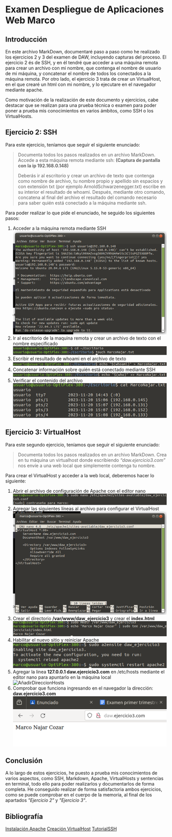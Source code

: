 # Examen Despliegue de Aplicaciones Web Marco
## Introducción
En este archivo MarkDown, documentaré paso a paso como he realizado los ejercicios 2 y 3 del examen de DAW, incluyendo capturas del proceso. El ejercicio 2 és de SSH, y en él tendré que acceder a una máquina remota para crear un archivo con mi nombre, que contenga el nombre de usuario de mi máquina, y concatenar el nombre de todos los conectados a la máquina remota. Por otro lado, el ejercicio 3 trata de crear un VirtualHost, en el que crearé un html con mi nombre, y lo ejecutare en el navegador mediante apache.

Como motivación de la realización de este documento y ejercicios, cabe destacar que se realizan para una prueba técnica o examen para poder poner a prueba mis conocimientos en varios ámbitos, como SSH o los VirtualHosts.

## Ejercicio 2: SSH
Para este ejercicio, teníamos que seguir el siguiente enunciado:
>Documenta todos los pasos realizados en un archivo MarkDown. Accede a esta máquina remota mediante ssh: **(Captura de pantalla con la ip 192.168.0.148)**
>
>Deberás ir al escritorio y crear un archivo de texto que contenga como nombre de archivo, tu nombre propio y apellido sin espacios y con extensión txt (por ejemplo ArnoldSchwarzenegger.txt) escribe en su interior el resultado de whoami.
Después, mediante otro comando, concatena al final del archivo el resultado del comando necesario para saber quién está conectado a la máquina mediante ssh.

Para poder realizar lo que pide el enunciado, he seguido los siguientes pasos:

1. Acceder a la máquina remota mediante SSH  
   ![ConectarSSH](https://github.com/NeroTK/ExamenDawMarco/blob/main/ConectarSSH.png)
2. Ir al escritorio de la maquina remota y crear un archivo de texto con el nombre especificado  
   ![CrearArchivo](https://github.com/NeroTK/ExamenDawMarco/blob/main/CrearArchivo.png)
3. Escribir el resultado de whoami en el archivo de texto  
   ![EscribirWhoami](https://github.com/NeroTK/ExamenDawMarco/blob/main/EscribirWhoami.png)
4. Concatenar información sobre quién está conectado mediante SSH  
   ![ConcatenarConectados](https://github.com/NeroTK/ExamenDawMarco/blob/main/ConcatenarConectados.png)
5. Verificar el contenido del archivo  
   ![ComprobarResultado](https://github.com/NeroTK/ExamenDawMarco/blob/main/ComprobarResultado.png)

## Ejercicio 3: VirtualHost
Para este segundo ejercicio, teníamos que seguir el siguiente enunciado:
>Documenta todos los pasos realizados en un archivo MarkDown. Crea en tu máquina un virtualhost donde escribiendo _“daw.ejercicio3.com”_ nos envíe a una web local que simplemente contenga tu nombre.

Para crear el VirtualHost y acceder a la web local, deberemos hacer lo siguiente:

1. Abrir el archivo de configuración de Apache con el editor nano  
   ![AbrirConfigApache](https://github.com/NeroTK/ExamenDawMarco/blob/main/AbrirConfigApache.png)
2. Agregar las siguientes líneas al archivo para configurar el VirtualHost  
   ![ConfiguracionVirtualHost](https://github.com/NeroTK/ExamenDawMarco/blob/main/ConfiguracionVirtualhost.png)
3. Crear el directorio **/var/www/daw_ejercicio3** y crear el **index.html**  
   ![CrearDirectorioYIndex](https://github.com/NeroTK/ExamenDawMarco/blob/main/CrearDirectorioyIndex.png)
4. Habilitar el nuevo sitio y reiniciar Apache  
   ![HabilitarSitio](https://github.com/NeroTK/ExamenDawMarco/blob/main/HabilitarSitio.png)
5. Agregar la linea **127.0.0.1   daw.ejercicio3.com** en /etc/hosts mediante el editor nano para apuntarlo en la máquina local  
   ![AñadirDireccionHosts](https://github.com/NeroTK/ExamenDawMarco/blob/main/A%C3%B1adirDireccionHosts.png)
6. Comprobar que funciona ingresando en el navegador la dirección: **daw.ejercicio3.com**
   ![ComprobarFuncionamiento](https://github.com/NeroTK/ExamenDawMarco/blob/main/ComprobarFuncionamiento.png)

## Conclusión
A lo largo de estos ejercicios, he puesto a prueba mis conocimientos de varios aspectos, como SSH, Markdown, Apache, VirtualHosts y sentencias en terminal, todo ello para poder realizarlos y documentarlos de forma completa. He conseguido realizar de forma satisfactoria ambos ejercicios, como se puede comprobar en el cuerpo de la memoria, al final de los apartados _"Ejercicio 2"_ y _"Ejercicio 3"_.

## Bibliografía
[Instalación Apache](https://www.digitalocean.com/community/tutorials/how-to-install-the-apache-web-server-on-ubuntu-20-04-es?authuser=0)
[Creación VirtualHost](https://ubuntu.com/tutorials/install-and-configure-apache#4-setting-up-the-virtualhost-configuration-file)
[TutorialSSH](https://www.digitalocean.com/community/tutorials/how-to-use-ssh-to-connect-to-a-remote-server-es?authuser=0)
